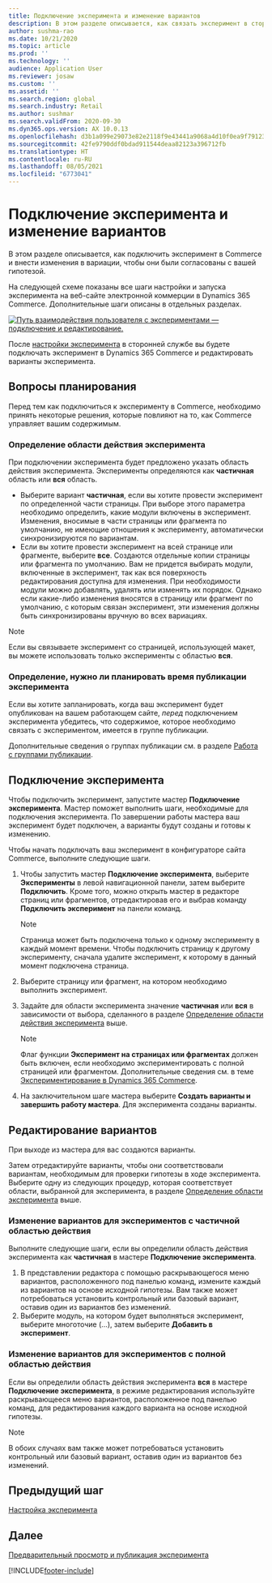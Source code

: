 ```yaml
---
title: Подключение эксперимента и изменение вариантов
description: В этом разделе описывается, как связать эксперимент в сторонней службе с Dynamics 365 Commerce и изменить вариации для эксперимента.
author: sushma-rao
ms.date: 10/21/2020
ms.topic: article
ms.prod: ''
ms.technology: ''
audience: Application User
ms.reviewer: josaw
ms.custom: ''
ms.assetid: ''
ms.search.region: global
ms.search.industry: Retail
ms.author: sushmar
ms.search.validFrom: 2020-09-30
ms.dyn365.ops.version: AX 10.0.13
ms.openlocfilehash: d3b1a099e29073e82e2118f9e43441a9068a4d10f0ea9f79123b97d2b7d5c419
ms.sourcegitcommit: 42fe9790ddf0bdad911544deaa82123a396712fb
ms.translationtype: HT
ms.contentlocale: ru-RU
ms.lasthandoff: 08/05/2021
ms.locfileid: "6773041"
---
```

# <a name="connect-an-experiment-and-edit-variations"></a>Подключение эксперимента и изменение вариантов

В этом разделе описывается, как подключить эксперимент в Commerce и внести изменения в вариации, чтобы они были согласованы с вашей гипотезой. 

На следующей схеме показаны все шаги настройки и запуска эксперимента на веб-сайте электронной коммерции в Dynamics 365 Commerce. Дополнительные шаги описаны в отдельных разделах.

[ ![Путь взаимодействия пользователя с экспериментами — подключение и редактирование.](./media/experimentation_connect_edit.svg) ](./media/experimentation_connect_edit.svg#lightbox)

После [настройки эксперимента](experimentation-setup.md) в сторонней службе вы будете подключать эксперимент в Dynamics 365 Commerce и редактировать варианты эксперимента.

## <a name="planning-considerations"></a>Вопросы планирования

Перед тем как подключиться к эксперименту в Commerce, необходимо принять некоторые решения, которые повлияют на то, как Commerce управляет вашим содержимым.

### <a name="determine-the-scope-of-your-experiment"></a>Определение области действия эксперимента
При подключении эксперимента будет предложено указать область действия эксперимента. Эксперименты определяются как **частичная** область или **вся** область.
- Выберите вариант **частичная**, если вы хотите провести эксперимент по определенной части страницы. При выборе этого параметра необходимо определить, какие модули включены в эксперимент. Изменения, вносимые в части страницы или фрагмента по умолчанию, не имеющие отношения к эксперименту, автоматически синхронизируются по вариантам.
- Если вы хотите провести эксперимент на всей странице или фрагменте, выберите **все**. Создаются отдельные копии страницы или фрагмента по умолчанию. Вам не придется выбирать модули, включенные в эксперимент, так как вся поверхность редактирования доступна для изменения. При необходимости модули можно добавлять, удалять или изменять их порядок. Однако если какие-либо изменения вносятся в страницу или фрагмент по умолчанию, с которым связан эксперимент, эти изменения должны быть синхронизированы вручную во всех вариациях.

<!-- not to editors, we're adding an image here to illustrate the difference. it will help.) -->

> [!NOTE]
> Если вы связываете эксперимент со страницей, использующей макет, вы можете использовать только эксперименты с областью **вся**.

### <a name="decide-if-you-want-to-schedule-when-your-experiment-is-published"></a>Определение, нужно ли планировать время публикации эксперимента
Если вы хотите запланировать, когда ваш эксперимент будет опубликован на вашем работающем сайте, *перед* подключением эксперимента убедитесь, что содержимое, которое необходимо связать с экспериментом, имеется в группе публикации. 

Дополнительные сведения о группах публикации см. в разделе [Работа с группами публикации](publish-groups.md).


## <a name="connect-your-experiment"></a>Подключение эксперимента
Чтобы подключить эксперимент, запустите мастер **Подключение эксперимента**. Мастер поможет выполнить шаги, необходимые для подключения эксперимента. По завершении работы мастера ваш эксперимент будет подключен, а варианты будут созданы и готовы к изменению.

Чтобы начать подключать ваш эксперимент в конфигураторе сайта Commerce, выполните следующие шаги.

1. Чтобы запустить мастер **Подключение эксперимента**, выберите **Эксперименты** в левой навигационной панели, затем выберите **Подключить**. Кроме того, можно открыть мастер в редакторе страниц или фрагментов, отредактировав его и выбрав команду **Подключить эксперимент** на панели команд.

    > [!NOTE]
    > Страница может быть подключена только к одному эксперименту в каждый момент времени. Чтобы подключить страницу к другому эксперименту, сначала удалите эксперимент, к которому в данный момент подключена страница.

1. Выберите страницу или фрагмент, на котором необходимо выполнить эксперимент.
1. Задайте для области эксперимента значение **частичная** или **вся** в зависимости от выбора, сделанного в разделе [Определение области действия эксперимента](#determine-the-scope-of-your-experiment) выше.
    > [!NOTE]
    > Флаг функции **Эксперимент на страницах или фрагментах** должен быть включен, если необходимо экспериментировать с полной страницей или фрагментом. Дополнительные сведения см. в теме [Экспериментирование в Dynamics 365 Commerce](experimentation-overview.md).
    
1. На заключительном шаге мастера выберите **Создать варианты и завершить работу мастера**. Для эксперимента созданы варианты. 

## <a name="edit-your-variations"></a>Редактирование вариантов
При выходе из мастера для вас создаются варианты. 

Затем отредактируйте варианты, чтобы они соответствовали вариантам, необходимым для проверки гипотезы в ходе эксперимента. Выберите одну из следующих процедур, которая соответствует области, выбранной для эксперимента, в разделе [Определение области эксперимента](#determine-the-scope-of-your-experiment) выше.

### <a name="edit-variations-for-experiments-with-partial-scope"></a>Изменение вариантов для экспериментов с частичной областью действия
Выполните следующие шаги, если вы определили область действия эксперимента как **частичная** в мастере **Подключение эксперимента**.

1. В представлении редактора с помощью раскрывающегося меню вариантов, расположенного под панелью команд, измените каждый из вариантов на основе исходной гипотезы. Вам также может потребоваться установить контрольный или базовый вариант, оставив один из вариантов без изменений.
1. Выберите модуль, на котором будет выполняться эксперимент, выберите многоточие (...), затем выберите **Добавить в эксперимент**.

### <a name="edit-variations-for-experiments-with-entire-scope"></a>Изменение вариантов для экспериментов с полной областью действия
Если вы определили область действия эксперимента **вся** в мастере **Подключение эксперимента**, в режиме редактирования используйте раскрывающееся меню вариантов, расположенное под панелью команд, для редактирования каждого варианта на основе исходной гипотезы. 

> [!NOTE]
> В обоих случаях вам также может потребоваться установить контрольный или базовый вариант, оставив один из вариантов без изменений.

## <a name="previous-step"></a>Предыдущий шаг
[Настройка эксперимента](experimentation-setup.md) 


## <a name="next-step"></a>Далее
[Предварительный просмотр и публикация эксперимента](experimentation-preview-publish.md)


[!INCLUDE[footer-include](../includes/footer-banner.md)]